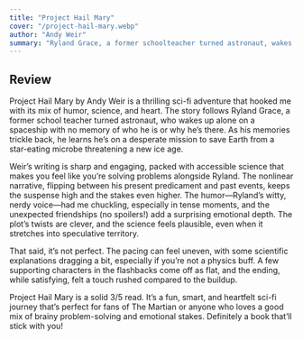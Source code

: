 ```yaml
---
title: "Project Hail Mary"
cover: "/project-hail-mary.webp"
author: "Andy Weir"
summary: "Ryland Grace, a former schoolteacher turned astronaut, wakes up alone on a spaceship with no memory of who he is or why he’s there. As his memories return, he discovers he’s on a desperate mission to reverse the solar dimming threatening life on Earth. Armed with his scientific knowledge and ingenuity, Grace unravels the mystery of his mission, piecing together his past as a disgraced astronaut chosen for a last-ditch effort to save humanity. Along the way, he encounters an unexpected ally—an alien named Rocky—whose collaboration becomes crucial to solving the crisis. Through flashbacks and real-time problem-solving, the story explores themes of sacrifice, friendship, and the power of human curiosity, culminating in Grace’s race against time to restore the sun’s energy and secure a future for Earth. The novel is a gripping, optimistic tale of scientific discovery and interstellar cooperation."
---
```




## Review
Project Hail Mary by Andy Weir is a thrilling sci-fi adventure that hooked me with its mix of humor, science, and heart. The story follows Ryland Grace, a former school teacher turned astronaut, who wakes up alone on a spaceship with no memory of who he is or why he’s there. As his memories trickle back, he learns he’s on a desperate mission to save Earth from a star-eating microbe threatening a new ice age.

Weir’s writing is sharp and engaging, packed with accessible science that makes you feel like you’re solving problems alongside Ryland. The nonlinear narrative, flipping between his present predicament and past events, keeps the suspense high and the stakes even higher. The humor—Ryland’s witty, nerdy voice—had me chuckling, especially in tense moments, and the unexpected friendships (no spoilers!) add a surprising emotional depth. The plot’s twists are clever, and the science feels plausible, even when it stretches into speculative territory.

That said, it’s not perfect. The pacing can feel uneven, with some scientific explanations dragging a bit, especially if you’re not a physics buff. A few supporting characters in the flashbacks come off as flat, and the ending, while satisfying, felt a touch rushed compared to the buildup.

Project Hail Mary is a solid 3/5 read. It’s a fun, smart, and heartfelt sci-fi journey that’s perfect for fans of The Martian or anyone who loves a good mix of brainy problem-solving and emotional stakes. Definitely a book that’ll stick with you!
